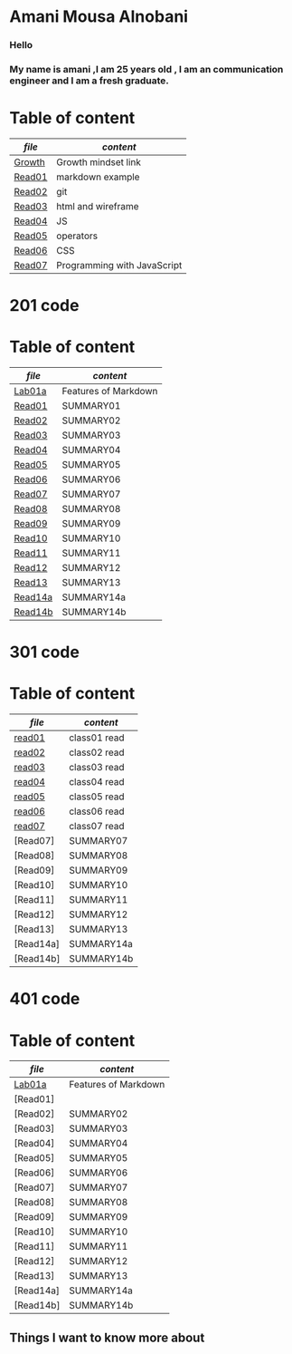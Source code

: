 # **Amani Mousa Alnobani**

### Hello 
### My name is amani ,I am 25 years old , I am an communication engineer and I am a fresh graduate.

# **Table of content**

| *file*      | *content* |
| ----------- | ----------- |
| [Growth](https://amani-alnobani.github.io/reading-notes/Growthmindset)| Growth mindset link |
|[Read01](https://amani-alnobani.github.io/reading-notes/Read01) | markdown example |
|[Read02](https://amani-alnobani.github.io/reading-notes/Read02) | git |
|[Read03](https://amani-alnobani.github.io/reading-notes/Read03) | html and wireframe |
|[Read04](https://amani-alnobani.github.io/reading-notes/Read04) | JS |
|[Read05](https://amani-alnobani.github.io/reading-notes/Read05) | operators |
|[Read06](https://amani-alnobani.github.io/reading-notes/Read06) | CSS |
|[Read07](https://amani-alnobani.github.io/reading-notes/Read07) | Programming with JavaScript |


# 201 code

# **Table of content**

| *file*      | *content* |
| ----------- | ----------- |
|[Lab01a]( https://amani-alnobani.github.io/ReadingNote201/lab01a)| Features of Markdown |
|[Read01](https://amani-alnobani.github.io/reading-notes/201Read01) | SUMMARY01 |
|[Read02](https://amani-alnobani.github.io/reading-notes/201Read02) | SUMMARY02 |
|[Read03](https://amani-alnobani.github.io/reading-notes/201Read03) | SUMMARY03 |
|[Read04](https://amani-alnobani.github.io/reading-notes/201Read04) | SUMMARY04 |
|[Read05](https://amani-alnobani.github.io/reading-notes/201Read05) | SUMMARY05 |
|[Read06](https://amani-alnobani.github.io/reading-notes/201Read06) | SUMMARY06 |
|[Read07](https://amani-alnobani.github.io/reading-notes/201Read07) | SUMMARY07 |
|[Read08](https://amani-alnobani.github.io/reading-notes/201Read08) | SUMMARY08 |
|[Read09](https://amani-alnobani.github.io/reading-notes/201Read09) | SUMMARY09 |
|[Read10](https://amani-alnobani.github.io/reading-notes/201Read10) | SUMMARY10 |
|[Read11](https://amani-alnobani.github.io/reading-notes/201Read11) | SUMMARY11 |
|[Read12](https://amani-alnobani.github.io/reading-notes/201Read12) | SUMMARY12 |
|[Read13](https://amani-alnobani.github.io/reading-notes/201Read13) | SUMMARY13 |
|[Read14a](https://amani-alnobani.github.io/reading-notes/201Read14a) | SUMMARY14a |
|[Read14b](https://amani-alnobani.github.io/reading-notes/201Read14b) | SUMMARY14b |

# 301 code

# **Table of content**

| *file*      | *content* |
| ----------- | ----------- |
|[read01](https://amani-alnobani.github.io/reading-notes/class01)| class01 read |
|[read02](https://amani-alnobani.github.io/reading-notes/class02) | class02 read |
|[read03]((https://amani-alnobani.github.io/reading-notes/class03))| class03 read |
|[read04](https://amani-alnobani.github.io/reading-notes/class04)| class04 read |
|[read05](https://amani-alnobani.github.io/reading-notes/class05)| class05 read |
|[read06](https://amani-alnobani.github.io/reading-notes/class06)| class06 read |
|[read07](https://amani-alnobani.github.io/reading-notes/class06)| class07 read |
|[Read07]| SUMMARY07 |
|[Read08]| SUMMARY08 |
|[Read09]| SUMMARY09 |
|[Read10]| SUMMARY10 |
|[Read11]| SUMMARY11 |
|[Read12]| SUMMARY12 |
|[Read13]| SUMMARY13 |
|[Read14a]| SUMMARY14a |
|[Read14b]| SUMMARY14b |


# 401 code

# **Table of content**

| *file*      | *content* |
| ----------- | ----------- |
|[Lab01a]( https://amani-alnobani.github.io/ReadingNote201/lab01a)| Features of Markdown |
|[Read01] |  |
|[Read02]| SUMMARY02 |
|[Read03]| SUMMARY03 |
|[Read04]| SUMMARY04 |
|[Read05]| SUMMARY05 |
|[Read06]| SUMMARY06 |
|[Read07]| SUMMARY07 |
|[Read08]| SUMMARY08 |
|[Read09]| SUMMARY09 |
|[Read10]| SUMMARY10 |
|[Read11]| SUMMARY11 |
|[Read12]| SUMMARY12 |
|[Read13]| SUMMARY13 |
|[Read14a]| SUMMARY14a |
|[Read14b]| SUMMARY14b |


## Things I want to know more about
